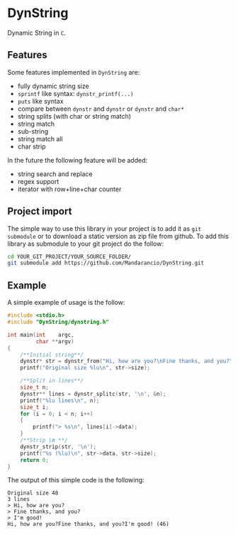 # DynString
Dynamic String in `C`.

## Features

Some features implemented in `DynString` are:

  * fully dynamic string size
  * `sprintf` like syntax: `dynstr_printf(...)`
  * `puts` like syntax
  * compare between `dynstr` and `dynstr` or `dynstr` and `char*`
  * string splits (with char or string match)
  * string match
  * sub-string
  * string match all
  * char strip

In the  future the following feature will be added:

  * string search and replace
  * regex support
  * iterator with row+line+char counter

## Project import

The simple way to use this library in your project is to add it as `git submodule` or to download a static version as zip file from github.
To add this library as submodule to your git project do the follow:

```bash
cd YOUR_GIT_PROJECT/YOUR_SOURCE_FOLDER/
git submodule add https://github.com/Mandarancio/DynString.git
```

## Example

A simple example of usage is the follow:

```c
#include <stdio.h>
#include "DynString/dynstring.h"

int main(int    argc,
         char **argv)
{
	/**Initial string**/
	dynstr* str = dynstr_from("Hi, how are you?\nFine thanks, and you?\nI'm good!");
	printf("Original size %lu\n", str->size);

	/**Split in lines**/
	size_t n;
	dynstr** lines = dynstr_splitc(str, '\n', &n);
	printf("%lu lines\n", n);
	size_t i;
	for (i = 0; i < n; i++)
	{
    	printf("> %s\n", lines[i]->data);
	}
	/**Strip \n **/
	dynstr_strip(str, '\n');
	printf("%s (%lu)\n", str->data, str->size);
	return 0;
}
```

The output of this simple code is the following:

```
Original size 48
3 lines
> Hi, how are you?
> Fine thanks, and you?
> I'm good!
Hi, how are you?Fine thanks, and you?I'm good! (46)

```
